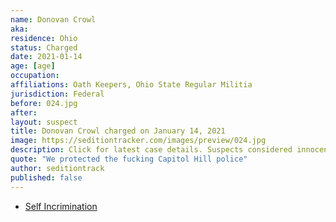 ```yaml
---
name: Donovan Crowl
aka:
residence: Ohio
status: Charged
date: 2021-01-14
age: [age]
occupation:
affiliations: Oath Keepers, Ohio State Regular Militia
jurisdiction: Federal
before: 024.jpg
after:
layout: suspect
title: Donovan Crowl charged on January 14, 2021
image: https://seditiontracker.com/images/preview/024.jpg
description: Click for latest case details. Suspects considered innocent until proven guilty.
quote: "We protected the fucking Capitol Hill police"
author: seditiontrack
published: false
---
```


- [Self Incrimination](https://www.newyorker.com/news/news-desk/a-former-marine-stormed-the-capitol-as-part-of-a-far-right-militia)
